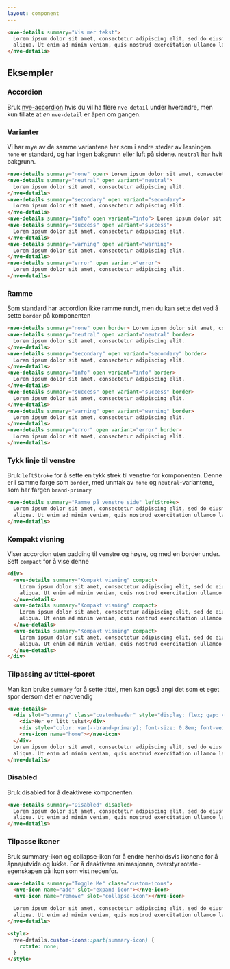 ```yaml
---
layout: component
---
```


<CodeExamplePreview>

```html
<nve-details summary="Vis mer tekst">
  Lorem ipsum dolor sit amet, consectetur adipiscing elit, sed do eiusmod tempor incididunt ut labore et dolore magna
  aliqua. Ut enim ad minim veniam, quis nostrud exercitation ullamco laboris nisi ut aliquip ex ea commodo consequat.
</nve-details>
```

</CodeExamplePreview>

## Eksempler

### Accordion

Bruk [nve-accordion](/components/nve-accordion) hvis du vil ha flere `nve-detail` under hverandre, men kun tillate at _en_ `nve-detail` er åpen om gangen.

### Varianter

Vi har mye av de samme variantene her som i andre steder av løsningen. `none` er standard, og har ingen bakgrunn eller luft på sidene. `neutral` har hvit bakgrunn.

<CodeExamplePreview>

```html
<nve-details summary="none" open> Lorem ipsum dolor sit amet, consectetur adipiscing elit. </nve-details>
<nve-details summary="neutral" open variant="neutral">
  Lorem ipsum dolor sit amet, consectetur adipiscing elit.
</nve-details>
<nve-details summary="secondary" open variant="secondary">
  Lorem ipsum dolor sit amet, consectetur adipiscing elit.
</nve-details>
<nve-details summary="info" open variant="info"> Lorem ipsum dolor sit amet, consectetur adipiscing elit. </nve-details>
<nve-details summary="success" open variant="success">
  Lorem ipsum dolor sit amet, consectetur adipiscing elit.
</nve-details>
<nve-details summary="warning" open variant="warning">
  Lorem ipsum dolor sit amet, consectetur adipiscing elit.
</nve-details>
<nve-details summary="error" open variant="error">
  Lorem ipsum dolor sit amet, consectetur adipiscing elit.
</nve-details>
```

</CodeExamplePreview>

### Ramme

Som standard har accordion ikke ramme rundt, men du kan sette det ved å sette `border` på komponenten

<CodeExamplePreview>

```html
<nve-details summary="none" open border> Lorem ipsum dolor sit amet, consectetur adipiscing elit. </nve-details>
<nve-details summary="neutral" open variant="neutral" border>
  Lorem ipsum dolor sit amet, consectetur adipiscing elit.
</nve-details>
<nve-details summary="secondary" open variant="secondary" border>
  Lorem ipsum dolor sit amet, consectetur adipiscing elit.
</nve-details>
<nve-details summary="info" open variant="info" border>
  Lorem ipsum dolor sit amet, consectetur adipiscing elit.
</nve-details>
<nve-details summary="success" open variant="success" border>
  Lorem ipsum dolor sit amet, consectetur adipiscing elit.
</nve-details>
<nve-details summary="warning" open variant="warning" border>
  Lorem ipsum dolor sit amet, consectetur adipiscing elit.
</nve-details>
<nve-details summary="error" open variant="error" border>
  Lorem ipsum dolor sit amet, consectetur adipiscing elit.
</nve-details>
```

</CodeExamplePreview>

### Tykk linje til venstre

Bruk `leftStroke` for å sette en tykk strek til venstre for komponenten. Denne er i samme farge som `border`, med unntak av `none` og `neutral`-variantene, som har fargen `brand-primary`

<CodeExamplePreview>

```html
<nve-details summary="Ramme på venstre side" leftStroke>
  Lorem ipsum dolor sit amet, consectetur adipiscing elit, sed do eiusmod tempor incididunt ut labore et dolore magna
  aliqua. Ut enim ad minim veniam, quis nostrud exercitation ullamco laboris nisi ut aliquip ex ea commodo consequat.
</nve-details>
```

</CodeExamplePreview>

### Kompakt visning

Viser accordion uten padding til venstre og høyre, og med en border under. Sett `compact` for å vise denne

<CodeExamplePreview>

```html
<div>
  <nve-details summary="Kompakt visning" compact>
    Lorem ipsum dolor sit amet, consectetur adipiscing elit, sed do eiusmod tempor incididunt ut labore et dolore magna
    aliqua. Ut enim ad minim veniam, quis nostrud exercitation ullamco laboris nisi ut aliquip ex ea commodo consequat.
  </nve-details>
  <nve-details summary="Kompakt visning" compact>
    Lorem ipsum dolor sit amet, consectetur adipiscing elit, sed do eiusmod tempor incididunt ut labore et dolore magna
    aliqua. Ut enim ad minim veniam, quis nostrud exercitation ullamco laboris nisi ut aliquip ex ea commodo consequat.
  </nve-details>
  <nve-details summary="Kompakt visning" compact>
    Lorem ipsum dolor sit amet, consectetur adipiscing elit, sed do eiusmod tempor incididunt ut labore et dolore magna
    aliqua. Ut enim ad minim veniam, quis nostrud exercitation ullamco laboris nisi ut aliquip ex ea commodo consequat.
  </nve-details>
</div>
```

</CodeExamplePreview>

### Tilpassing av tittel-sporet

Man kan bruke `summary` for å sette tittel, men kan også angi det som et eget spor dersom det er nødvendig

<CodeExamplePreview>

```html
<nve-details>
  <div slot="summary" class="customheader" style="display: flex; gap: var(--spacing-small); align-items: center;">
    <div>Her er litt tekst</div>
    <div style="color: var(--brand-primary); font-size: 0.8em; font-weight: 400;">Annen tekst</div>
    <nve-icon name="home"></nve-icon>
  </div>
  Lorem ipsum dolor sit amet, consectetur adipiscing elit, sed do eiusmod tempor incididunt ut labore et dolore magna
  aliqua. Ut enim ad minim veniam, quis nostrud exercitation ullamco laboris nisi ut aliquip ex ea commodo consequat.
</nve-details>
```

</CodeExamplePreview>

### Disabled

Bruk disabled for å deaktivere komponenten.

<CodeExamplePreview>

```html
<nve-details summary="Disabled" disabled>
  Lorem ipsum dolor sit amet, consectetur adipiscing elit, sed do eiusmod tempor incididunt ut labore et dolore magna
  aliqua. Ut enim ad minim veniam, quis nostrud exercitation ullamco laboris nisi ut aliquip ex ea commodo consequat.
</nve-details>
```

</CodeExamplePreview>

### Tilpasse ikoner

Bruk summary-ikon og collapse-ikon for å endre henholdsvis ikonene for å åpne/utvide og lukke. For å deaktivere animasjonen, overstyr rotate-egenskapen på ikon som vist nedenfor.
<CodeExamplePreview>

```html
<nve-details summary="Toggle Me" class="custom-icons">
  <nve-icon name="add" slot="expand-icon"></nve-icon>
  <nve-icon name="remove" slot="collapse-icon"></nve-icon>

  Lorem ipsum dolor sit amet, consectetur adipiscing elit, sed do eiusmod tempor incididunt ut labore et dolore magna
  aliqua. Ut enim ad minim veniam, quis nostrud exercitation ullamco laboris nisi ut aliquip ex ea commodo consequat.
</nve-details>

<style>
  nve-details.custom-icons::part(summary-icon) {
    rotate: none;
  }
</style>
```

</CodeExamplePreview>
